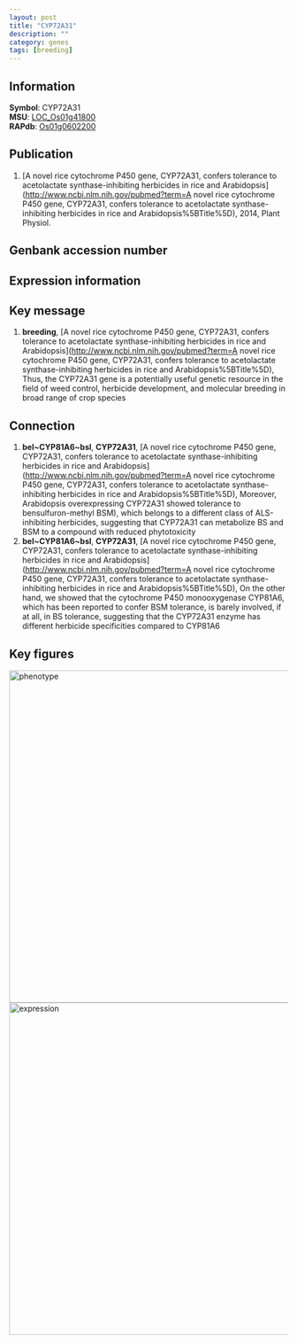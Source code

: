 ```yaml
---
layout: post
title: "CYP72A31"
description: ""
category: genes
tags: [breeding]
---
```


## Information
__Symbol__: CYP72A31  
__MSU__: [LOC_Os01g41800](http://rice.plantbiology.msu.edu/cgi-bin/ORF_infopage.cgi?orf=LOC_Os01g41800)  
__RAPdb__: [Os01g0602200](http://rapdb.dna.affrc.go.jp/viewer/gbrowse_details/irgsp1?name=Os01g0602200)  

## Publication
1. [A novel rice cytochrome P450 gene, CYP72A31, confers tolerance to acetolactate synthase-inhibiting herbicides in rice and Arabidopsis](http://www.ncbi.nlm.nih.gov/pubmed?term=A novel rice cytochrome P450 gene, CYP72A31, confers tolerance to acetolactate synthase-inhibiting herbicides in rice and Arabidopsis%5BTitle%5D), 2014, Plant Physiol.

## Genbank accession number

## Expression information

## Key message
1. __breeding__, [A novel rice cytochrome P450 gene, CYP72A31, confers tolerance to acetolactate synthase-inhibiting herbicides in rice and Arabidopsis](http://www.ncbi.nlm.nih.gov/pubmed?term=A novel rice cytochrome P450 gene, CYP72A31, confers tolerance to acetolactate synthase-inhibiting herbicides in rice and Arabidopsis%5BTitle%5D),  Thus, the CYP72A31 gene is a potentially useful genetic resource in the field of weed control, herbicide development, and molecular breeding in broad range of crop species

## Connection
1. __bel~CYP81A6~bsl__, __CYP72A31__, [A novel rice cytochrome P450 gene, CYP72A31, confers tolerance to acetolactate synthase-inhibiting herbicides in rice and Arabidopsis](http://www.ncbi.nlm.nih.gov/pubmed?term=A novel rice cytochrome P450 gene, CYP72A31, confers tolerance to acetolactate synthase-inhibiting herbicides in rice and Arabidopsis%5BTitle%5D),  Moreover, Arabidopsis overexpressing CYP72A31 showed tolerance to bensulfuron-methyl BSM), which belongs to a different class of ALS-inhibiting herbicides, suggesting that CYP72A31 can metabolize BS and BSM to a compound with reduced phytotoxicity
2. __bel~CYP81A6~bsl__, __CYP72A31__, [A novel rice cytochrome P450 gene, CYP72A31, confers tolerance to acetolactate synthase-inhibiting herbicides in rice and Arabidopsis](http://www.ncbi.nlm.nih.gov/pubmed?term=A novel rice cytochrome P450 gene, CYP72A31, confers tolerance to acetolactate synthase-inhibiting herbicides in rice and Arabidopsis%5BTitle%5D),  On the other hand, we showed that the cytochrome P450 monooxygenase CYP81A6, which has been reported to confer BSM tolerance, is barely involved, if at all, in BS tolerance, suggesting that the CYP72A31 enzyme has different herbicide specificities compared to CYP81A6

## Key figures
<img src="http://ricencode.github.io/images/CYP72A31.pheno.png" alt="phenotype"  style="width: 600px;"/>

<img src="http://ricencode.github.io/images/CYP72A31.exp.png" alt="expression"  style="width: 600px;"/>


